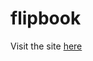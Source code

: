 # flipbook
<p>Visit the site <a href ="https://>sarthakg043.github.io/flipbook" target="_blank">here</a></p>
